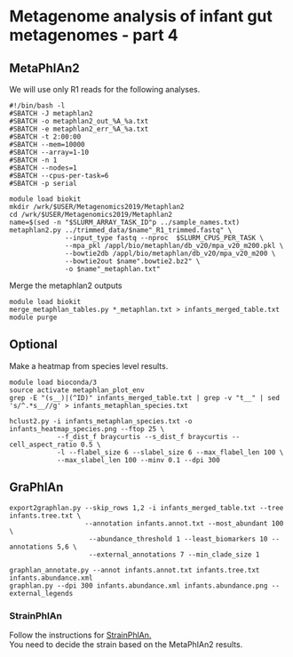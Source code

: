 # Metagenome analysis of infant gut metagenomes - part 4

## MetaPhlAn2

We will use only R1 reads for the following analyses.

```
#!/bin/bash -l
#SBATCH -J metaphlan2
#SBATCH -o metaphlan2_out_%A_%a.txt
#SBATCH -e metaphlan2_err_%A_%a.txt
#SBATCH -t 2:00:00
#SBATCH --mem=10000
#SBATCH --array=1-10
#SBATCH -n 1
#SBATCH --nodes=1
#SBATCH --cpus-per-task=6
#SBATCH -p serial

module load biokit
mkdir /wrk/$USER/Metagenomics2019/Metaphlan2
cd /wrk/$USER/Metagenomics2019/Metaphlan2
name=$(sed -n "$SLURM_ARRAY_TASK_ID"p ../sample_names.txt)
metaphlan2.py ../trimmed_data/$name"_R1_trimmed.fastq" \
              --input_type fastq --nproc  $SLURM_CPUS_PER_TASK \
              --mpa_pkl /appl/bio/metaphlan/db_v20/mpa_v20_m200.pkl \
              --bowtie2db /appl/bio/metaphlan/db_v20/mpa_v20_m200 \
              --bowtie2out $name".bowtie2.bz2" \
              -o $name"_metaphlan.txt"
```
Merge the metaphlan2 outputs

```
module load biokit
merge_metaphlan_tables.py *_metaphlan.txt > infants_merged_table.txt
module purge
```
## Optional

Make a heatmap from species level results.
```
module load bioconda/3
source activate metaphlan_plot_env
grep -E "(s__)|(^ID)" infants_merged_table.txt | grep -v "t__" | sed 's/^.*s__//g' > infants_metaphlan_species.txt

hclust2.py -i infants_metaphlan_species.txt -o infants_heatmap_species.png --ftop 25 \
            --f_dist_f braycurtis --s_dist_f braycurtis --cell_aspect_ratio 0.5 \
            -l --flabel_size 6 --slabel_size 6 --max_flabel_len 100 \
            --max_slabel_len 100 --minv 0.1 --dpi 300
 ```

## GraPhlAn

 ```
export2graphlan.py --skip_rows 1,2 -i infants_merged_table.txt --tree infants.tree.txt \
                    --annotation infants.annot.txt --most_abundant 100 \
                     --abundance_threshold 1 --least_biomarkers 10 --annotations 5,6 \
                     --external_annotations 7 --min_clade_size 1

graphlan_annotate.py --annot infants.annot.txt infants.tree.txt infants.abundance.xml
graphlan.py --dpi 300 infants.abundance.xml infants.abundance.png --external_legends
```


### StrainPhlAn
Follow the instructions for [StrainPhlAn.](https://bitbucket.org/biobakery/biobakery/wiki/metaphlan2#rst-header-create-a-strain-level-marker-based-heatmap-panphlan)  
You need to decide the strain based on the MetaPhlAn2 results.
